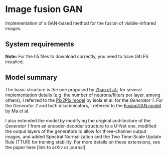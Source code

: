 # Image fusion GAN
Implementation of a GAN-based method for the fusion of visible-infrared images.

## System requirements

**Note:** For the h5 files to download correctly, you need to have GitLFS installed.

## Model summary
The basic structure is the one proposed by [Zhao et al.](https://www.hindawi.com/journals/mpe/2020/3739040/); for several implementation details (e.g. the number of neurons/filters per layer, among others), I referred to the [Pix2Pix model](https://paperswithcode.com/paper/image-to-image-translation-with-conditional) by Isola et al. for the *Generator 1*. For the *Generator 2* and both discriminators, I referred to the [FusionGAN model](https://www.researchgate.net/publication/327393843_FusionGAN_A_generative_adversarial_network_for_infrared_and_visible_image_fusion) by Ma et al.

I also extended the model by modifying the original architecture of the *Generator 1* from an encoder-decoder structure to a U-Net one, modified the output layers of the generators to allow for three-channel output images, and added Spectral Normalization and the Two Time-Scale Update Rule (TTUR) for training stability. For more details on these extensions, see the paper here [link to arXiv or journal].

